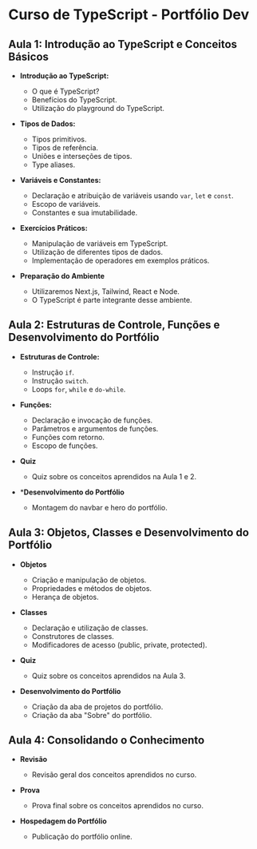 # Curso de TypeScript - Portfólio Dev

## **Aula 1**: Introdução ao TypeScript e Conceitos Básicos

- **Introdução ao TypeScript:**
    - O que é TypeScript?
    - Benefícios do TypeScript.
    - Utilização do playground do TypeScript.

- **Tipos de Dados:**
    - Tipos primitivos.
    - Tipos de referência.
    - Uniões e interseções de tipos.
    - Type aliases.

- **Variáveis e Constantes:**
    - Declaração e atribuição de variáveis usando `var`, `let` e `const`.
    - Escopo de variáveis.
    - Constantes e sua imutabilidade.

- **Exercícios Práticos:**
    - Manipulação de variáveis em TypeScript.
    - Utilização de diferentes tipos de dados.
    - Implementação de operadores em exemplos práticos.

- **Preparação do Ambiente**
    - Utilizaremos Next.js, Tailwind, React e Node.
    - O TypeScript é parte integrante desse ambiente.

## **Aula 2**: Estruturas de Controle, Funções e Desenvolvimento do Portfólio

- **Estruturas de Controle:**
    - Instrução `if`.
    - Instrução `switch`.
    - Loops `for`, `while` e `do-while`.

- **Funções:**
    - Declaração e invocação de funções.
    - Parâmetros e argumentos de funções.
    - Funções com retorno.
    - Escopo de funções.

- **Quiz**
    - Quiz sobre os conceitos aprendidos na Aula 1 e 2.

- ***Desenvolvimento do Portfólio**
    - Montagem do navbar e hero do portfólio.

## **Aula 3**: Objetos, Classes e Desenvolvimento do Portfólio

- **Objetos**
    - Criação e manipulação de objetos.
    - Propriedades e métodos de objetos.
    - Herança de objetos.

- **Classes**
    - Declaração e utilização de classes.
    - Construtores de classes.
    - Modificadores de acesso (public, private, protected).

- **Quiz**
    - Quiz sobre os conceitos aprendidos na Aula 3.

- **Desenvolvimento do Portfólio**
    - Criação da aba de projetos do portfólio.
    - Criação da aba "Sobre" do portfólio.

## **Aula 4**: Consolidando o Conhecimento

- **Revisão**
    - Revisão geral dos conceitos aprendidos no curso.

- **Prova**
    - Prova final sobre os conceitos aprendidos no curso.

- **Hospedagem do Portfólio**
    - Publicação do portfólio online.